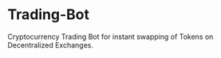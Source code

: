 # Trading-Bot
Cryptocurrency Trading Bot for instant swapping of Tokens on Decentralized Exchanges.
